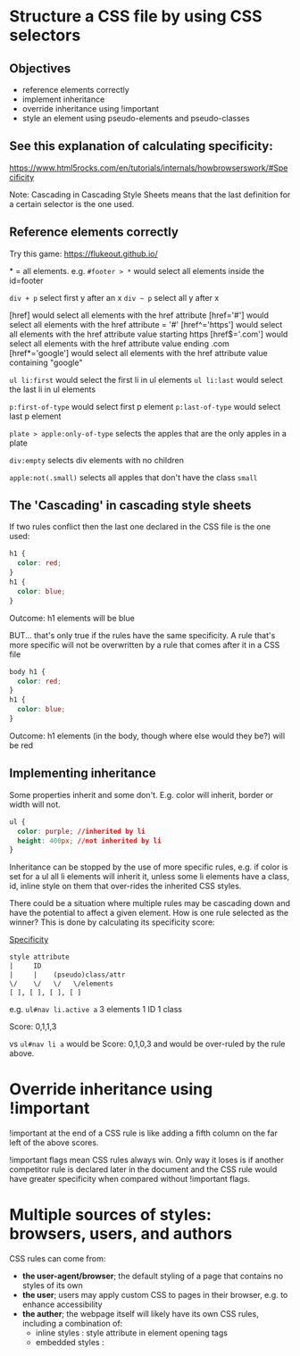 # Structure a CSS file by using CSS selectors

## Objectives
- reference elements correctly
- implement inheritance
- override inheritance using !important
- style an element using pseudo-elements and pseudo-classes

## See this explanation of calculating specificity:
https://www.html5rocks.com/en/tutorials/internals/howbrowserswork/#Specificity

Note: Cascading in Cascading Style Sheets means that the last definition for a certain selector is the one used.

## Reference elements correctly

Try this game: https://flukeout.github.io/

\* = all elements. e.g. `#footer > *` would select all elements inside the id=footer

`div + p` select first y after an x
`div ~ p` select all y after x

[href] would select all elements with the href attribute
[href='#'] would select all elements with the href attribute = '#'
[href^='https'] would select all elements with the href attribute value starting https
[href$='.com'] would select all elements with the href attribute value ending .com
[href*='google'] would select all elements with the href attribute value containing "google"

`ul li:first` would select the first li in ul elements
`ul li:last` would select the last li in ul elements

`p:first-of-type` would select first p element
`p:last-of-type` would select last p element

`plate > apple:only-of-type` selects the apples that are the only apples in a plate

`div:empty` selects div elements with no children

`apple:not(.small)` selects all apples that don't have the class `small`

## The 'Cascading' in cascading style sheets

If two rules conflict then the last one declared in the CSS file is the one used:

```css
h1 {
  color: red;
}
h1 {
  color: blue;
}
```

Outcome: h1 elements will be blue

BUT... that's only true if the rules have the same specificity. A rule that's more specific will not be overwritten by a rule that comes after it in a CSS file

```css
body h1 {
  color: red;
}
h1 {
  color: blue;
}
```

Outcome: h1 elements (in the body, though where else would they be?) will be red

## Implementing inheritance

Some properties inherit and some don't. E.g. color will inherit, border or width will not.

```css
ul {
  color: purple; //inherited by li
  height: 400px; //not inherited by li
}
```

Inheritance can be stopped by the use of more specific rules, e.g. if color is set for a ul all li elements will inherit it, unless some li elements have a class, id, inline style on them that over-rides the inherited CSS styles.

There could be a situation where multiple rules may be cascading down and have the potential to affect a given element. How is one rule selected as the winner? This is done by calculating its specificity score:

[Specificity](https://css-tricks.com/specifics-on-css-specificity/)
```
style attribute
|     ID
|     |    (pseudo)class/attr
\/    \/   \/   \/elements
[ ], [ ], [ ], [ ]
```
e.g. `ul#nav li.active a`
3 elements
1 ID
1 class

Score: 0,1,1,3

vs `ul#nav li a` would be Score: 0,1,0,3 and would be over-ruled by the rule above.

# Override inheritance using !important

!important at the end of a CSS rule is like adding a fifth column on the far left of the above scores.

!important flags mean CSS rules always win. Only way it loses is if another competitor rule is declared later in the document and the CSS rule would have greater specificity when compared without !important flags.

# Multiple sources of styles: browsers, users, and authors

CSS rules can come from:
* **the user-agent/browser**; the default styling of a page that contains no styles of its own
* **the user**; users may apply custom CSS to pages in their browser, e.g. to enhance accessibility
* **the auther**; the webpage itself will likely have its own CSS rules, including a combination of:
  - inline styles : style attribute in element opening tags
  - embedded styles : <style> tags
  - external styles (`<link rel="stylesheet"type="text/css" href="theme.css">`)

There's a kind of inverted pyramid when it comes to precedence of styles from these different sources. It can be divided into styles with and without `!important`:

Precedence, without `!important`:
1) Author CSS
2) User CSS
3) User-agent/browser CSS

This makes sense; browser styles are the bare minimum. If an author has set styling then it's likely important to the UX and needs to be upheld.

Precedence, _with_ `!important`:
1) User-agent/browser CSS
2) User CSS
3) Author CSS

This also makes sense; if a browser has rules set as !important then they must be fundamental to the browser rendering things sensibly. Also, if a user has set important CSS then that should be respected; it could be needed for accessibility purposes.

## More detail on precedence of style sources

![Image describing cascading order of precedence from the CSS3 standard](cascading-order-of-precedence.png)

# Styling elements based on pseudo-elements and pseudo-classes

Examples:

```CSS
a:hover {
  //styles specifically for links being hovered
}
```

```CSS
p:first-letter {
  font-family: cursive;
  font-size: 3em;
  text-shadow: 2px 2px red;
}
```

## Interactions of rules

These two blocks of CSS result in different behaviours due to the ordering of rules. The `:visited` pseudo-class rule overrules styles assigned using the `:hover` pseudo-class, because the `:visited` rule comes later in the styles and has the same specificity.

[See it in action in this file](https://github.com/SarahFrench/ExamPrep/blob/master/chapter-4/obj-4-6-structure-css-files/psuedo-classes-hyperlinks.html)

Case 1: when hovering over visited links the text is purple on a black background
```css
a:link {
  color: blue;
}
a:hover {
  color: white;
  background-color: black;
}
a:visited {
  color: purple;
}
```

Case 2: when hovering over visited links the text is white on a black background
```css
a:link {
  color: blue;
}
a:visited {
  color: purple;
}
a:hover {
  color: white;
  background-color: black;
}
```
